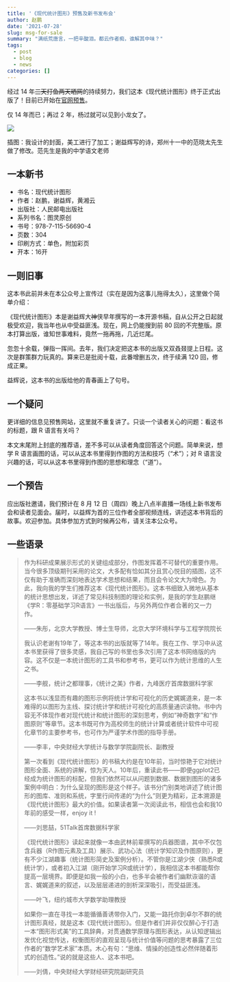 ```yaml
---
title: '《现代统计图形》预售及新书发布会'
author: 赵鹏
date: '2021-07-28'
slug: msg-for-sale
summary: "满纸荒唐言，一把辛酸泪。都云作者痴，谁解其中味？"
tags:
  - post
  - blog
  - news
categories: []
---
```


经过 14 年~~三天打鱼两天晒网~~的持续努力，我们这本《现代统计图形》终于正式出版了！目前已开始在[官网预售](https://www.ituring.com.cn/book/2951)。

仅 14 年而已；再过 2 年，杨过就可以见到小龙女了。

![](/image/book-msg-banner.jpg)

插图：我设计的封面，美工进行了加工；谢益辉写的诗，郑州十一中的范晓太先生做了修改。范先生是我的中学语文老师



## 一本新书

- 书名：现代统计图形
- 作者：赵鹏，谢益辉，黄湘云
- 出版社：人民邮电出版社
- 系列书名：图灵原创
- 书号：978-7-115-56690-4
- 页数：304
- 印刷方式：单色，附加彩页
- 开本：16开

## 一则旧事

这本书此前并未在本公众号上宣传过（实在是因为这事儿拖得太久），这里做个简单介绍：

《现代统计图形》本是谢益辉大~~神~~侠早年撰写的一本开源书稿，自从公开之日起就极受欢迎，我当年也从中受益匪浅。现在，网上仍能搜到前 80 回的不完整版。原本打算出版，谁知世事难料，竟然一拖再拖，几近烂尾。

忽忽十余载，弹指一挥间。去年，我们决定把这本书的出版又双叒叕提上日程。这次是群策群力玩真的。算来已是批阅十载，此番增删五次，终于续满 120 回，修成正果。

益辉说，这本书的出版给他的青春画上了句号。

## 一个疑问

更详细的信息见预售网站，这里就不重复讲了。只谈一个读者关心的问题：看这书的标题，跟 R 语言有关吗？

本文末尾附上封底的推荐语，差不多可以从读者角度回答这个问题。简单来说，想学 R 语言画图的话，可以从这本书里得到作图的方法和技巧（“术”）；对 R 语言没兴趣的话，可以从这本书里得到作图的思想和理念（“道”）。

## 一个预告

应出版社邀请，我们预计在 8 月 12 日（周四）晚上八点半直播一场线上新书发布会和读者见面会。届时，以益辉为首的三位作者全部视频连线，讲述这本书背后的故事。欢迎参加。具体参加方式到时候再公布，请关注本公众号。

## 一些语录

> 作为科研成果展示形式的关键组成部分，作图发挥着不可替代的重要作用。当今很多顶级期刊采用的论文，大多配有恰如其分且赏心悦目的插图，这不仅有助于准确而深刻地表达学术思想和结果，而且会令论文大为增色。为此，我向我的学生们推荐这本《现代统计图形》。这本书细致入微地从基本的统计思想出发，详述了常见科技制图的理论和实例，是我的学生赵鹏继《学R：零基础学习R语言》一书出版后，与另外两位作者合著的又一力作。
>
> ——朱彤，北京大学教授、博士生导师，北京大学环境科学与工程学院院长
>
> 
>
> 我认识老谢有19年了，等这本书的出版就等了14年。我在工作、学习中从这本书里获得了很多灵感，我自己写的书里也多次引用了这本书网络版的内容。这不仅是一本统计图形的工具书和参考书，更可以作为统计思维的人生之书。
>
>  ——李舰，统计之都理事，《统计之美》作者，九峰医疗首席数据科学家
>
> 
>
> 这本书以浅显而有趣的图形示例将统计学和可视化的历史娓娓道来，是一本难得的以图形为主线、探讨统计学和统计可视化的高质量通识读物。书中内容无不体现作者对现代统计和统计图形的深刻思考，例如“神奇数字”和“作图原则”等章节。这本书既可作为高校师生的统计计算或者统计软件中可视化章节的主要参考书，也可作为严谨学术作图的指导手册。 
>
> ——李丰，中央财经大学统计与数学学院副院长、副教授
>
> 
>
> 第一次看到《现代统计图形》的书稿大约是在10年前，当时惊艳于它对统计图形全面、系统的讲解，惊为天人。10年后，重读此书——即便ggplot2已经成为统计图形的标配，但我们依然可以从问题到数据、数据到图形的诸多案例中明白：为什么呈现的图形是这个样子。该书分门别类地讲述了统计图形的图库、准则和系统，字里行间传递的“为什么”则更为精彩，正本溯源是《现代统计图形》最大的价值。如果读者第一次阅读此书，相信也会和我10年前的感受一样，enjoy it ! 
>
> ——刘思喆，51Talk首席数据科学家
>
> 
>
> 《现代统计图形》读起来就像一本由武林前辈撰写的兵器图谱，其中不仅包含兵器（R作图元素及工具）展示、武功心法（统计学知识及作图原则），更有不少江湖趣事（统计图形简史及案例分析）。不管你是江湖少侠（熟悉R或统计学），或者初入江湖（刚开始学习R或统计学），我相信这本书都能帮你提高一层境界。即便是如我一般的小白，也多半会被作者们幽默诙谐的语言、娓娓道来的叙述，以及层层递进的剖析深深吸引，而受益匪浅。
>
>  ——叶飞，纽约城市大学数学助理教授 
>
> 
>
> 如果你一直在寻找一本能循循善诱带你入门，又能一路托你到卓尔不群的统计图形真经，就是这本《现代统计图形》。但是作者们并非仅仅醉心于打造一本“图形形式美”的工具辞典，对贯通数学原理与图形表达，从认知逻辑出发优化视觉传达，权衡图形的直观呈现与统计价值等问题的思考暴露了三位作者的“数学艺术家”本质。木心有句：“思维、情操的创造性必然伴随着形式的创造性。”说的就是这些人、这本书吧。 
>
> ——刘倩，中央财经大学财经研究院副研究员
